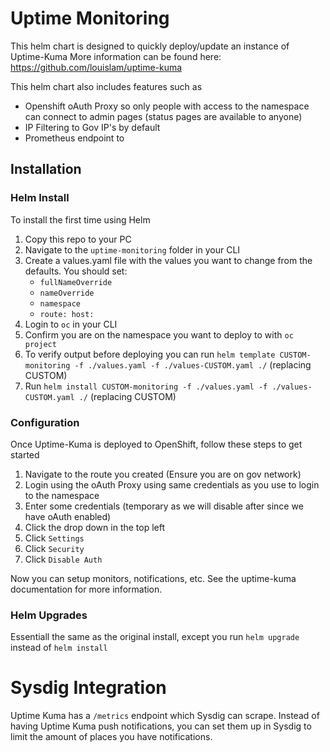 # Uptime Monitoring
This helm chart is designed to quickly deploy/update an instance of Uptime-Kuma
More information can be found here: https://github.com/louislam/uptime-kuma

This helm chart also includes features such as
- Openshift oAuth Proxy so only people with access to the namespace can connect to admin pages (status pages are available to anyone)
- IP Filtering to Gov IP's by default
- Prometheus endpoint to

## Installation
### Helm Install
To install the first time using Helm
1. Copy this repo to your PC
1. Navigate to the `uptime-monitoring` folder in your CLI
1. Create a values.yaml file with the values you want to change from the defaults. You should set:
    - `fullNameOverride`
    - `nameOverride`
    - `namespace`
    - `route: host:`
1. Login to `oc` in your CLI
1. Confirm you are on the namespace you want to deploy to with `oc project`
1. To verify output before deploying you can run `helm template CUSTOM-monitoring -f ./values.yaml -f ./values-CUSTOM.yaml ./` (replacing CUSTOM)
1. Run `helm install CUSTOM-monitoring -f ./values.yaml -f ./values-CUSTOM.yaml ./` (replacing CUSTOM)

### Configuration
Once Uptime-Kuma is deployed to OpenShift, follow these steps to get started
1. Navigate to the route you created (Ensure you are on gov network)
1. Login using the oAuth Proxy using same credentials as you use to login to the namespace
1. Enter some credentials (temporary as we will disable after since we have oAuth enabled)
1. Click the drop down in the top left
1. Click `Settings`
1. Click `Security`
1. Click `Disable Auth`

Now you can setup monitors, notifications, etc. See the uptime-kuma documentation for more information.

### Helm Upgrades
Essentiall the same as the original install, except you run `helm upgrade` instead of `helm install`

# Sysdig Integration
Uptime Kuma has a `/metrics` endpoint which Sysdig can scrape.
Instead of having Uptime Kuma push notifications, you can set them up in Sysdig to limit the amount of places you have notifications.